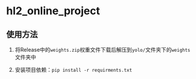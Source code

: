 # hl2_online_project

## 使用方法

1. 将Release中的`weights.zip`权重文件下载后解压到`yolo/`文件夹下的`weights`文件夹中

2. 安装项目依赖：`pip install -r requirments.txt`

